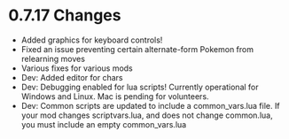 # 0.7.17 Changes #

* Added graphics for keyboard controls!
* Fixed an issue preventing certain alternate-form Pokemon from relearning moves
* Various fixes for various mods
* Dev: Added editor for chars
* Dev: Debugging enabled for lua scripts!  Currently operational for Windows and Linux.  Mac is pending for volunteers.
* Dev: Common scripts are updated to include a common_vars.lua file.  If your mod changes scriptvars.lua, and does not change common.lua, you must include an empty common_vars.lua